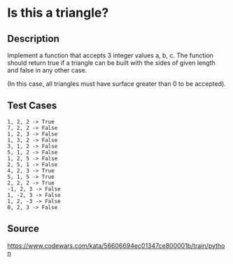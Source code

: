 # Is this a triangle?

## Description

Implement a function that accepts 3 integer values a, b, c. The function should return true if a triangle can be built with the sides of given length and false in any other case.

(In this case, all triangles must have surface greater than 0 to be accepted).

## Test Cases

	1, 2, 2 -> True
	7, 2, 2 -> False
	1, 2, 3 -> False
	1, 3, 2 -> False
	3, 1, 2 -> False
	5, 1, 2 -> False
	1, 2, 5 -> False
	2, 5, 1 -> False
	4, 2, 3 -> True
	5, 1, 5 -> True
	2, 2, 2 -> True
	-1, 2, 3 -> False
	1, -2, 3 -> False
	1, 2, -3 -> False
	0, 2, 3 -> False

## Source
https://www.codewars.com/kata/56606694ec01347ce800001b/train/python